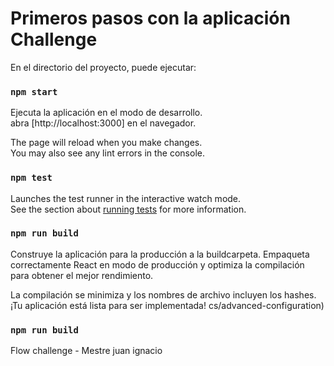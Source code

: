 # Primeros pasos con la aplicación Challenge

En el directorio del proyecto, puede ejecutar:

### `npm start`

Ejecuta la aplicación en el modo de desarrollo.\
abra [http://localhost:3000] en el navegador.

The page will reload when you make changes.\
You may also see any lint errors in the console.

### `npm test`

Launches the test runner in the interactive watch mode.\
See the section about [running tests](https://facebook.github.io/create-react-app/docs/running-tests) for more information.

### `npm run build`

Construye la aplicación para la producción a la buildcarpeta.
Empaqueta correctamente React en modo de producción y optimiza la compilación para obtener el mejor rendimiento.

La compilación se minimiza y los nombres de archivo incluyen los hashes.
¡Tu aplicación está lista para ser implementada!
cs/advanced-configuration)

### `npm run build`

Flow challenge - Mestre juan ignacio

